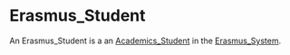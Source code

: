 # Erasmus_Student

An Erasmus_Student is a an [Academics_Student](600001.md) in the [Erasmus_System](141000003.md).